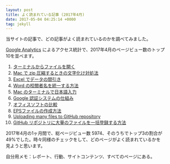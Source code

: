 ```yaml
---
layout: post
title: よく読まれている記事 (2017年4月)
date: 2017-05-04 04:25:14 +0000
tag: jekyll
---
```

当サイトの記事で、どの記事がよく読まれているのかを調べてみました。

[Google Analytics](https://www.google.com/intl/ja_jp/analytics/) によるアクセス統計で、2017年4月のページビュー数のトップ10を並べます。
	
1. [ターミナルからファイルを開く](/2015/10/27/open-command/)
2. [Mac で zip 圧縮するときの文字化け対処法](/2016/03/25/MacZip/)
3. [Excel でデータの間引き](/2015/10/11/excel-mabiki/)
4. [Word の校閲者名を統一する方法](/2015/10/20/word-author/)
5. [Mac のターミナルで日本語入力](/2015/11/23/mac-terminal-japanese/)
6. [Google 認証システムの仕組み](/2016/03/26/GoogleAuthenticator/)
7. [オフィスソフトの比較](/2015/11/12/office-soft/)
8. [EPSファイルの作成方法](/2015/10/18/eps-fig/)
9. [Uploading many files to GitHub repository](/2016/06/06/github-many-files/)
10. [GitHub リポジトリに大量のファイルを一括登録する方法](/2016/06/03/github-many-files/)

2017年4月の1ヶ月間で、総ページビュー数 5974、そのうちでトップ3の割合が49%でした。時々同様のチェックをして、どのページがよく読まれているかを見ようと思います。

自分用メモ：レポート、行動、サイトコンテンツ、すべてのページにある。

